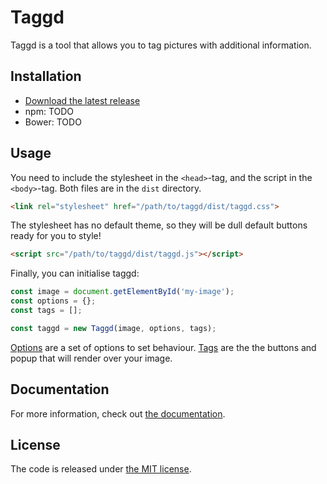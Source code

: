 # Taggd

Taggd is a tool that allows you to tag pictures with additional information.

## Installation

* [Download the latest release](https://github.com/timseverien/taggd/archive/3.0.zip)
* npm: TODO
* Bower: TODO

## Usage

You need to include the stylesheet in the `<head>`-tag, and the script in the `<body>`-tag. Both files are in the `dist` directory.

```html
<link rel="stylesheet" href="/path/to/taggd/dist/taggd.css">
```

The stylesheet has no default theme, so they will be dull default buttons ready for you to style!

```html
<script src="/path/to/taggd/dist/taggd.js"></script>
```

Finally, you can initialise taggd:

```js
const image = document.getElementById('my-image');
const options = {};
const tags = [];

const taggd = new Taggd(image, options, tags);
```

[Options](https://github.com/timseverien/taggd/wiki#options) are a set of options to set behaviour. [Tags](https://github.com/timseverien/taggd/wiki#options) are the the buttons and popup that will render over your image.

## Documentation

For more information, check out [the documentation](https://github.com/timseverien/taggd/wiki).

## License

The code is released under [the MIT license](https://github.com/timseverien/taggd/blob/3.0/LICENSE.txt).
